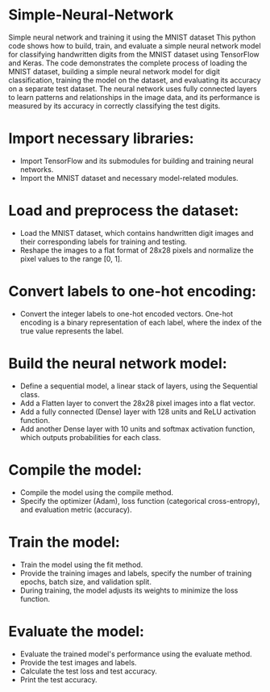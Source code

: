 # Simple-Neural-Network
Simple neural network and training it using the MNIST dataset
This python code shows how to build, train, and evaluate a simple neural network model for classifying handwritten digits from the MNIST dataset using TensorFlow and Keras. The code demonstrates the complete process of loading the MNIST dataset, building a simple neural network model for digit classification, training the model on the dataset, and evaluating its accuracy on a separate test dataset. The neural network uses fully connected layers to learn patterns and relationships in the image data, and its performance is measured by its accuracy in correctly classifying the test digits.

# Import necessary libraries:

- Import TensorFlow and its submodules for building and training neural networks.
- Import the MNIST dataset and necessary model-related modules.

# Load and preprocess the dataset:

- Load the MNIST dataset, which contains handwritten digit images and their corresponding labels for training and testing.
- Reshape the images to a flat format of 28x28 pixels and normalize the pixel values to the range [0, 1].

# Convert labels to one-hot encoding:

- Convert the integer labels to one-hot encoded vectors. One-hot encoding is a binary representation of each label, where the index of the true value represents the label.

# Build the neural network model:

- Define a sequential model, a linear stack of layers, using the Sequential class.
- Add a Flatten layer to convert the 28x28 pixel images into a flat vector.
- Add a fully connected (Dense) layer with 128 units and ReLU activation function.
- Add another Dense layer with 10 units and softmax activation function, which outputs probabilities for each class.

# Compile the model:

- Compile the model using the compile method.
- Specify the optimizer (Adam), loss function (categorical cross-entropy), and evaluation metric (accuracy).

# Train the model:

- Train the model using the fit method.
- Provide the training images and labels, specify the number of training epochs, batch size, and validation split.
- During training, the model adjusts its weights to minimize the loss function.

# Evaluate the model:

- Evaluate the trained model's performance using the evaluate method.
- Provide the test images and labels.
- Calculate the test loss and test accuracy.
- Print the test accuracy.
